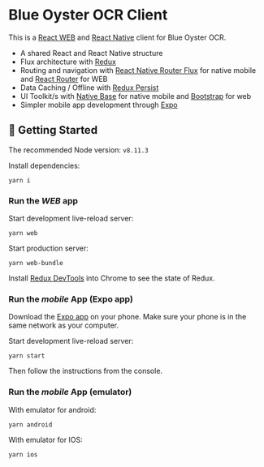 # Blue Oyster OCR Client

This is a [React WEB](https://reactjs.org/) and [React Native](https://facebook.github.io/react-native/) client for Blue Oyster OCR.

- A shared React and React Native structure
- Flux architecture with [Redux](https://redux.js.org/docs/introduction/)
- Routing and navigation with [React Native Router Flux](https://github.com/aksonov/react-native-router-flux) for native mobile and [React Router](https://github.com/ReactTraining/react-router) for WEB
- Data Caching / Offline with [Redux Persist](https://github.com/rt2zz/redux-persist)
- UI Toolkit/s with [Native Base](https://nativebase.io/) for native mobile and [Bootstrap](https://getbootstrap.com/) for web
- Simpler mobile app development through [Expo](https://expo.io/)

## 🚀 Getting Started

The recommended Node version: `v8.11.3`

Install dependencies:

    yarn i

### Run the _WEB_ app

Start development live-reload server:

    yarn web

Start production server:

    yarn web-bundle
    
Install [Redux DevTools](https://chrome.google.com/webstore/detail/redux-devtools/lmhkpmbekcpmknklioeibfkpmmfibljd?hl=en) into Chrome to see the state of Redux.

### Run the _mobile_ App (Expo app)

Download the [Expo app](https://expo.io/) on your phone.
Make sure your phone is in the same network as your computer.

Start development live-reload server:

    yarn start

Then follow the instructions from the console.

### Run the _mobile_ App (emulator)

With emulator for android:

    yarn android
    
With emulator for IOS:

    yarn ios


